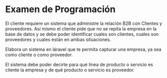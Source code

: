 # Examen de Programación
El cliente requiere un sistema que administre la relación B2B con Clientes y proveedores. Así mismo el cliente pide que no se  repita la empresa en la base de datos y se debe poder identificar cuales son clientes, cuales son proveedores y cuales están en ambas situaciones.

Elabora un sistema en láravel que te permita capturar una empresa, ya sea como cliente o como proveedor.

El sistema debe poder decirte  para qué línea de producto o servicio es cliente la empresa y de qué producto o servicio  es proveedor.
